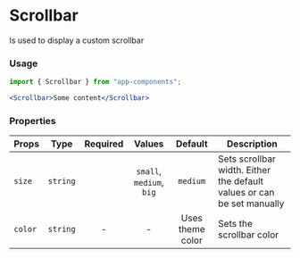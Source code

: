 # Scrollbar

Is used to display a custom scrollbar

### Usage

```js
import { Scrollbar } from "app-components";
```

```jsx
<Scrollbar>Some content</Scrollbar>
```

### Properties

| Props   |   Type   | Required |          Values          |     Default      | Description                         |
| ------- | :------: | :------: | :----------------------: | :--------------: | ----------------------------------- |
| `size`  | `string` |          | `small`, `medium`, `big` |     `medium`     | Sets scrollbar width. Either the default values or can be set manually |
| `color` | `string` |    -     |            -             | Uses theme color | Sets the scrollbar color       |
